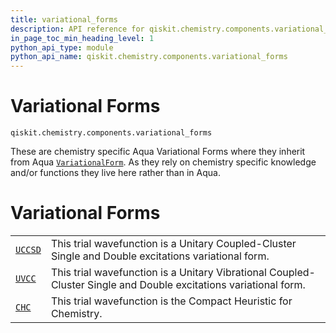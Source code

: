 ```yaml
---
title: variational_forms
description: API reference for qiskit.chemistry.components.variational_forms
in_page_toc_min_heading_level: 1
python_api_type: module
python_api_name: qiskit.chemistry.components.variational_forms
---
```


<span id="module-qiskit.chemistry.components.variational_forms" />

<span id="qiskit-chemistry-components-variational-forms" />

# Variational Forms

<span id="module-qiskit.chemistry.components.variational_forms" />

`qiskit.chemistry.components.variational_forms`

These are chemistry specific Aqua Variational Forms where they inherit from Aqua [`VariationalForm`](qiskit.aqua.components.variational_forms.VariationalForm "qiskit.aqua.components.variational_forms.VariationalForm"). As they rely on chemistry specific knowledge and/or functions they live here rather than in Aqua.

# Variational Forms

|                                                                                                                      |                                                                                                                  |
| -------------------------------------------------------------------------------------------------------------------- | ---------------------------------------------------------------------------------------------------------------- |
| [`UCCSD`](qiskit.chemistry.components.variational_forms.UCCSD "qiskit.chemistry.components.variational_forms.UCCSD") | This trial wavefunction is a Unitary Coupled-Cluster Single and Double excitations variational form.             |
| [`UVCC`](qiskit.chemistry.components.variational_forms.UVCC "qiskit.chemistry.components.variational_forms.UVCC")    | This trial wavefunction is a Unitary Vibrational Coupled-Cluster Single and Double excitations variational form. |
| [`CHC`](qiskit.chemistry.components.variational_forms.CHC "qiskit.chemistry.components.variational_forms.CHC")       | This trial wavefunction is the Compact Heuristic for Chemistry.                                                  |

